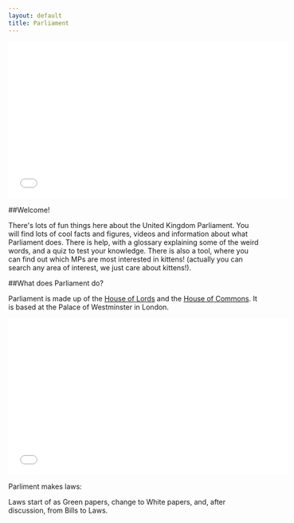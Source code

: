 ```yaml
---
layout: default
title: Parliament
---
```


<iframe class="pull-right" width="560" height="315" src="//www.youtube.com/embed/RAMbIz3Y2JA?list=PL03FFE1F0B34AA057" frameborder="0" allowfullscreen></iframe>

##Welcome!

There's lots of fun things here about the United Kingdom Parliament. You will find lots of cool facts and figures, videos and information about what Parliament does. There is help, with a glossary explaining some of the weird words, and a quiz to test your knowledge. There is also a tool, where you can find out which MPs are most interested in kittens! (actually you can search any area of interest, we just care about kittens!).

##What does Parliament do?

Parliament is made up of the [House of Lords](lords.html) and the [House of Commons](commons.html). It is based at the Palace of Westminster in London.

<iframe class="pull-right" width="560" height="315" src="//www.youtube.com/embed/1KFGt9M-j28" frameborder="0" allowfullscreen></iframe>

Parliment makes laws:

Laws start of as Green papers, change to White papers, and, after discussion, from Bills to Laws.

